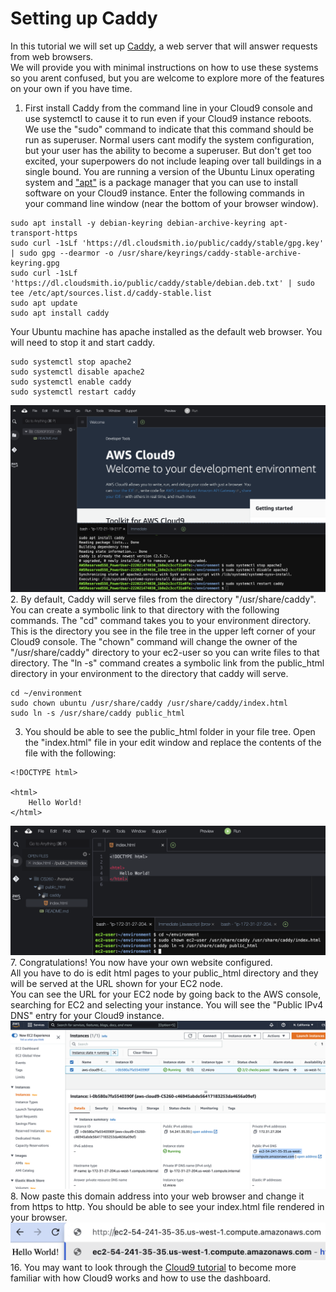 # Setting up Caddy
In this tutorial we will set up [Caddy](https://caddyserver.com/), a web server that will answer requests from web browsers.  
We will provide you with minimal instructions on how to use these systems so you arent confused, but 
you are welcome to explore more of the features on your own if you have time.

1. First install Caddy from the command line in your Cloud9 console and use systemctl to cause it to run even if your Cloud9 instance reboots.  We use the "sudo" command to indicate that this command should be run as superuser.  Normal users cant modify the system configuration, but your user has the ability to become a superuser.  But don't get too excited, your superpowers do not include leaping over tall buildings in a single bound.  You are running a version of the Ubuntu Linux operating system and ["apt"](https://ubuntu.com/server/docs/package-management) is a package manager that you can use to install software on your Cloud9 instance.  Enter the following commands in your command line window (near the bottom of your browser window).
```
sudo apt install -y debian-keyring debian-archive-keyring apt-transport-https
sudo curl -1sLf 'https://dl.cloudsmith.io/public/caddy/stable/gpg.key' | sudo gpg --dearmor -o /usr/share/keyrings/caddy-stable-archive-keyring.gpg
sudo curl -1sLf 'https://dl.cloudsmith.io/public/caddy/stable/debian.deb.txt' | sudo tee /etc/apt/sources.list.d/caddy-stable.list
sudo apt update
sudo apt install caddy
```
Your Ubuntu machine has apache installed as the default web browser.  You will need to stop it and start caddy.
```
sudo systemctl stop apache2
sudo systemctl disable apache2
sudo systemctl enable caddy
sudo systemctl restart caddy
```
![](images/caddyinstall.png)  
2. By default, Caddy will serve files from the directory "/usr/share/caddy".  You can create a symbolic link to that directory with the following commands.  The "cd" command takes you to your environment directory.  This is the directory you see in the file tree in the upper left corner of your Cloud9 console.  The "chown" command will change the owner of the "/usr/share/caddy" directory to your ec2-user so you can write files to that directory.  The "ln -s" command creates a symbolic link from the public_html directory in your environment to the directory that caddy will serve. 
```
cd ~/environment
sudo chown ubuntu /usr/share/caddy /usr/share/caddy/index.html 
sudo ln -s /usr/share/caddy public_html
```
3. You should be able to see the public_html folder in your file tree.  Open the "index.html" file in your edit window and replace the contents of the file with the following:
```
<!DOCTYPE html>

<html>
    Hello World!
</html>
```
![](images/caddyhtml.png)
7. Congratulations! You now have your own website configured.  
All you have to do is edit html pages to your public_html directory and they will be served at the URL shown for your EC2 node.  
You can see the URL for your EC2 node by going back to the AWS console, searching for EC2 and selecting your instance.  You will see the "Public IPv4 DNS" entry for your Cloud9 instance.  
![](images/publicdns.png) 
8. Now paste this domain address into your web browser and change it from https to http.  You should be able to see your index.html file rendered in your browser.
![](images/workingurl.png) 
16. You may want to look through the [Cloud9 tutorial](https://docs.aws.amazon.com/cloud9/latest/user-guide/tutorial.html) 
to become more familiar with how Cloud9 works and how to use the dashboard.



